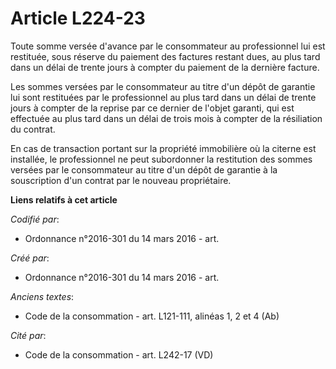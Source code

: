# Article L224-23

Toute somme versée d'avance par le consommateur au professionnel lui est restituée, sous réserve du paiement des factures
restant dues, au plus tard dans un délai de trente jours à compter du paiement de la dernière facture.

Les sommes versées par le consommateur au titre d'un dépôt de garantie lui sont restituées par le professionnel au plus tard
dans un délai de trente jours à compter de la reprise par ce dernier de l'objet garanti, qui est effectuée au plus tard dans
un délai de trois mois à compter de la résiliation du contrat.

En cas de transaction portant sur la propriété immobilière où la citerne est installée, le professionnel ne peut subordonner
la restitution des sommes versées par le consommateur au titre d'un dépôt de garantie à la souscription d'un contrat par le
nouveau propriétaire.

**Liens relatifs à cet article**

_Codifié par_:

  - Ordonnance n°2016-301 du 14 mars 2016 - art.

_Créé par_:

  - Ordonnance n°2016-301 du 14 mars 2016 - art.

_Anciens textes_:

  - Code de la consommation - art. L121-111, alinéas 1, 2 et 4 (Ab)

_Cité par_:

  - Code de la consommation - art. L242-17 (VD)
